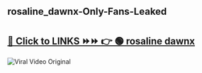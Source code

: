 
 ## rosaline_dawnx-Only-Fans-Leaked

# <h2><a href="https://clipsfans.com/rosaline_dawnx&ref=git">🔗 Click to LINKS ⏩⏩ 👉 🟢 rosaline dawnx </a></h2>

<a href="https://clipsfans.com/rosaline_dawnx&ref=git" rel="nofollow" data-target="animated-image.originalLink"><img src="https://i.ibb.co.com/xMMVF88/686577567.gif" alt="Viral Video Original" style="max-width: 100%; display: inline-block;" data-target="animated-image.originalImage"></a>
